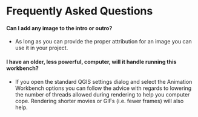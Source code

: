 # Frequently Asked Questions

#### Can I add any image to the intro or outro?

- As long as you can provide the proper attribution for an image you can use it in your project.

#### I have an older, less powerful, computer, will it handle running this workbench?

- If you open the standard QGIS settings dialog and select the Animation Workbench options you can follow the advice with regards to lowering the number of threads allowed during rendering to help you computer cope. Rendering shorter movies or GIFs (i.e. fewer frames) will also help.
